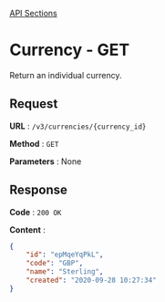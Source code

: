 [API Sections](../Sections.md)

# Currency - GET

Return an individual currency.

## Request

**URL** : `/v3/currencies/{currency_id}`

**Method** : `GET`

**Parameters** : None

## Response

**Code** : `200 OK`

**Content** : 
```json
{
    "id": "epMqeYqPkL",
    "code": "GBP",
    "name": "Sterling",
    "created": "2020-09-28 10:27:34"
}
```
